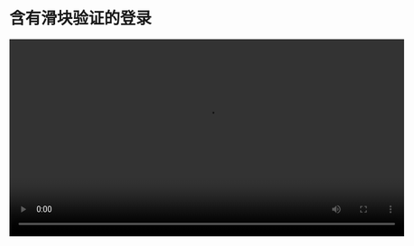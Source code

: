 # 含有滑块验证的登录

<video src="https://www.bilibili.com/video/BV1ev411x7zz/" controls="controls" width="700px" />
